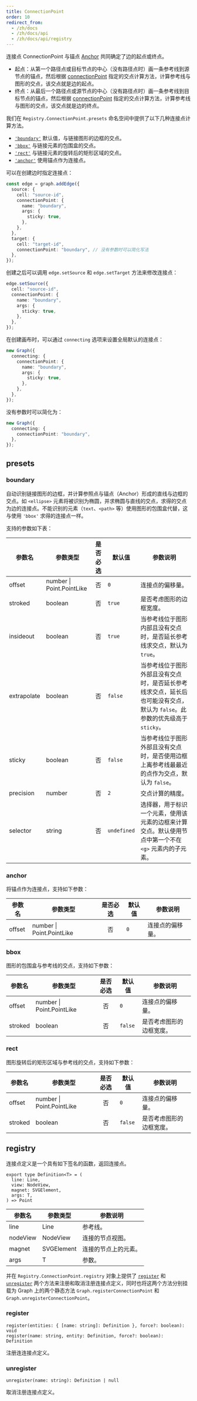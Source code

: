 ```yaml
---
title: ConnectionPoint
order: 10
redirect_from:
  - /zh/docs
  - /zh/docs/api
  - /zh/docs/api/registry
---
```


连接点 ConnectionPoint 与锚点 [Anchor](/zh/docs/api/registry/node-anchor) 共同确定了边的起点或终点。

- 起点：从第一个路径点或目标节点的中心（没有路径点时）画一条参考线到源节点的锚点，然后根据 [connectionPoint](/zh/docs/api/model/edge#source-和-target) 指定的交点计算方法，计算参考线与图形的交点，该交点就是边的起点。
- 终点：从最后一个路径点或源节点的中心（没有路径点时）画一条参考线到目标节点的锚点，然后根据 [connectionPoint](/zh/docs/api/model/edge#source-和-target) 指定的交点计算方法，计算参考线与图形的交点，该交点就是边的终点。

我们在 `Registry.ConnectionPoint.presets` 命名空间中提供了以下几种连接点计算方法。

- [`'boundary'`](#boundary) 默认值，与链接图形的边框的交点。
- [`'bbox'`](#bbox) 与链接元素的包围盒的交点。
- [`'rect'`](#rect) 与链接元素的旋转后的矩形区域的交点。
- [`'anchor'`](#anchor) 使用锚点作为连接点。

<!-- <iframe src="/demos/api/registry/connection-point/playground"></iframe> -->

可以在创建边时指定连接点：

```ts
const edge = graph.addEdge({
  source: {
    cell: "source-id",
    connectionPoint: {
      name: "boundary",
      args: {
        sticky: true,
      },
    },
  },
  target: {
    cell: "target-id",
    connectionPoint: "boundary", // 没有参数时可以简化写法
  },
});
```

创建之后可以调用 `edge.setSource` 和 `edge.setTarget` 方法来修改连接点：

```ts
edge.setSource({
  cell: "source-id",
  connectionPoint: {
    name: "boundary",
    args: {
      sticky: true,
    },
  },
});
```

在创建画布时，可以通过 `connecting` 选项来设置全局默认的连接点：

```ts
new Graph({
  connecting: {
    connectionPoint: {
      name: "boundary",
      args: {
        sticky: true,
      },
    },
  },
});
```

没有参数时可以简化为：

```ts
new Graph({
  connecting: {
    connectionPoint: "boundary",
  },
});
```

## presets

### boundary

自动识别链接图形的边框，并计算参照点与锚点（Anchor）形成的直线与边框的交点。如 `<ellipse>` 元素将被识别为椭圆，并求椭圆与直线的交点，求得的交点为边的连接点。不能识别的元素（`text`、`<path>` 等）使用图形的包围盒代替，这与使用 `'bbox'` 求得的连接点一样。

支持的参数如下表：

| 参数名      | 参数类型                  | 是否必选 | 默认值      | 参数说明                                                                                                               |
|-------------|---------------------------|:-------:|-------------|--------------------------------------------------------------------------------------------------------------------|
| offset      | number \| Point.PointLike |    否    | `0`         | 连接点的偏移量。                                                                                                        |
| stroked     | boolean                   |    否    | `true`      | 是否考虑图形的边框宽度。                                                                                                |
| insideout   | boolean                   |    否    | `true`      | 当参考线位于图形内部且没有交点时，是否延长参考线求交点，默认为 `true`。                                                   |
| extrapolate | boolean                   |    否    | `false`     | 当参考线位于图形外部且没有交点时，是否延长参考线求交点，延长后也可能没有交点，默认为 `false`。此参数的优先级高于 `sticky`。 |
| sticky      | boolean                   |    否    | `false`     | 当参考线位于图形外部且没有交点时，是否使用边框上离参考线最最近的点作为交点，默认为 `false`。                              |
| precision   | number                    |    否    | `2`         | 交点计算的精度。                                                                                                        |
| selector    | string                    |    否    | `undefined` | 选择器，用于标识一个元素，使用该元素的边框来计算交点。默认使用节点中第一个不在 `<g>` 元素内的子元素。                      |

### anchor

将锚点作为连接点，支持如下参数：

| 参数名 | 参数类型                  | 是否必选 | 默认值 | 参数说明        |
|--------|---------------------------|:-------:|--------|-------------|
| offset | number \| Point.PointLike |    否    | `0`    | 连接点的偏移量。 |

### bbox

图形的包围盒与参考线的交点，支持如下参数：

| 参数名  | 参数类型                  | 是否必选 | 默认值  | 参数说明                |
|---------|---------------------------|:-------:|---------|---------------------|
| offset  | number \| Point.PointLike |    否    | `0`     | 连接点的偏移量。         |
| stroked | boolean                   |    否    | `false` | 是否考虑图形的边框宽度。 |

### rect

图形旋转后的矩形区域与参考线的交点，支持如下参数：

| 参数名  | 参数类型                  | 是否必选 | 默认值  | 参数说明                |
|---------|---------------------------|:-------:|---------|---------------------|
| offset  | number \| Point.PointLike |    否    | `0`     | 连接点的偏移量。         |
| stroked | boolean                   |    否    | `false` | 是否考虑图形的边框宽度。 |

## registry

连接点定义是一个具有如下签名的函数，返回连接点。

```sign
export type Definition<T> = (
  line: Line,
  view: NodeView,
  magnet: SVGElement,
  args: T,
) => Point
```

| 参数名   | 参数类型   | 参数说明            |
|----------|------------|-------------------|
| line     | Line       | 参考线。             |
| nodeView | NodeView   | 连接的节点视图。     |
| magnet   | SVGElement | 连接的节点上的元素。 |
| args     | T          | 参数。               |

并在 `Registry.ConnectionPoint.registry` 对象上提供了 [`register`](#register) 和 [`unregister`](#unregister) 两个方法来注册和取消注册连接点定义，同时也将这两个方法分别挂载为 Graph 上的两个静态方法 `Graph.registerConnectionPoint` 和 `Graph.unregisterConnectionPoint`。

### register

```sign
register(entities: { [name: string]: Definition }, force?: boolean): void
register(name: string, entity: Definition, force?: boolean): Definition
```

注册连连接点定义。

### unregister

```sign
unregister(name: string): Definition | null
```

取消注册连接点定义。
